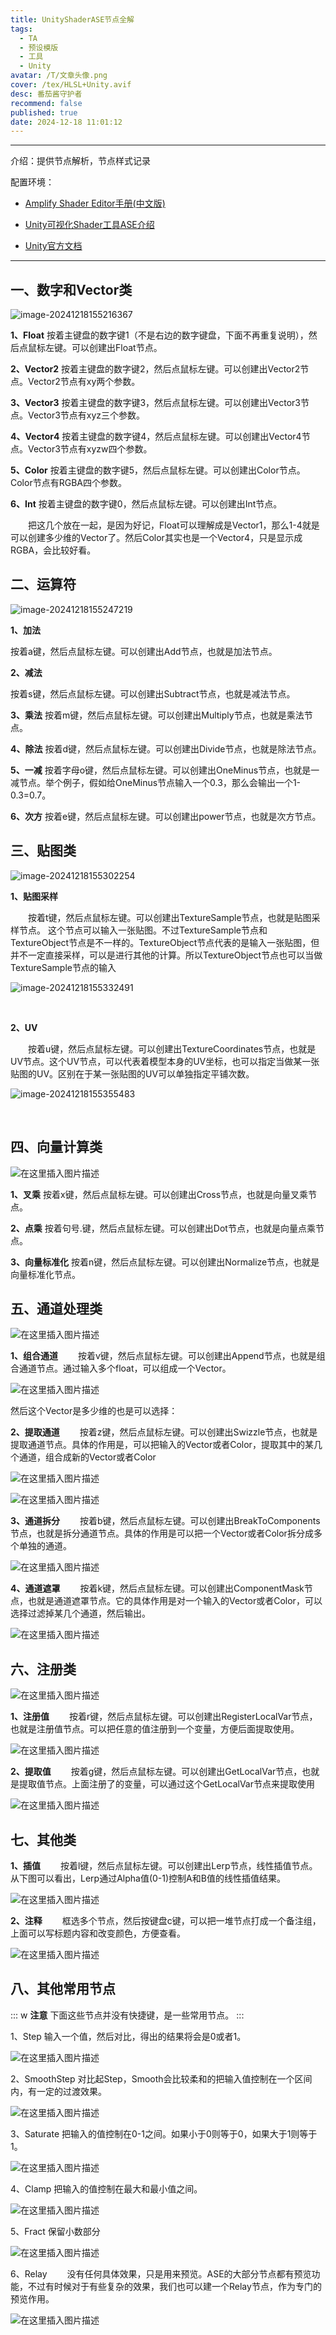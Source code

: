 ```yaml
---
title: UnityShaderASE节点全解
tags:
  - TA
  - 预设模版
  - 工具
  - Unity
avatar: /T/文章头像.png
cover: /tex/HLSL+Unity.avif
desc: 番茄酱守护者
recommend: false
published: true
date: 2024-12-18 11:01:12
---
```


---

介绍：提供节点解析，节点样式记录



配置环境：

- [Amplify Shader Editor手册(中文版)](https://blog.csdn.net/DebuggerPrisonBreak/article/details/85863719)
- [Unity可视化Shader工具ASE介绍](https://blog.csdn.net/liweizhao/article/details/133780486)

- [Unity官方文档](https://docs.unity.cn/cn/2022.3/Manual/SL-PropertiesInPrograms.html)

---

## 一、数字和Vector类

 ![image-20241218155216367](/Blog/posts/2024-12/image-20241218155216367.avif)

**1、Float**
按着主键盘的数字键1（不是右边的数字键盘，下面不再重复说明），然后点鼠标左键。可以创建出Float节点。

**2、Vector2**
按着主键盘的数字键2，然后点鼠标左键。可以创建出Vector2节点。Vector2节点有xy两个参数。

**3、Vector3**
按着主键盘的数字键3，然后点鼠标左键。可以创建出Vector3节点。Vector3节点有xyz三个参数。

**4、Vector4**
按着主键盘的数字键4，然后点鼠标左键。可以创建出Vector4节点。Vector3节点有xyzw四个参数。

**5、Color**
按着主键盘的数字键5，然后点鼠标左键。可以创建出Color节点。Color节点有RGBA四个参数。

**6、Int**
按着主键盘的数字键0，然后点鼠标左键。可以创建出Int节点。

  把这几个放在一起，是因为好记，Float可以理解成是Vector1，那么1-4就是可以创建多少维的Vector了。然后Color其实也是一个Vector4，只是显示成RGBA，会比较好看。

## 二、运算符

![image-20241218155247219](/Blog/posts/2024-12/image-20241218155247219.avif)

**1、加法**

按着a键，然后点鼠标左键。可以创建出Add节点，也就是加法节点。

**2、减法**

按着s键，然后点鼠标左键。可以创建出Subtract节点，也就是减法节点。

**3、乘法**
按着m键，然后点鼠标左键。可以创建出Multiply节点，也就是乘法节点。

**4、除法**
按着d键，然后点鼠标左键。可以创建出Divide节点，也就是除法节点。

**5、一减**
按着字母o键，然后点鼠标左键。可以创建出OneMinus节点，也就是一减节点。举个例子，假如给OneMinus节点输入一个0.3，那么会输出一个1-0.3=0.7。

**6、次方**
按着e键，然后点鼠标左键。可以创建出power节点，也就是次方节点。

## 三、贴图类

![image-20241218155302254](/Blog/posts/2024-12/image-20241218155302254.avif)

**1、贴图采样**

  按着t键，然后点鼠标左键。可以创建出TextureSample节点，也就是贴图采样节点。 这个节点可以输入一张贴图。不过TextureSample节点和TextureObject节点是不一样的。TextureObject节点代表的是输入一张贴图，但并不一定直接采样，可以是进行其他的计算。所以TextureObject节点也可以当做TextureSample节点的输入

![image-20241218155332491](/Blog/posts/2024-12/image-20241218155332491.avif)

<br>

**2、UV**

  按着u键，然后点鼠标左键。可以创建出TextureCoordinates节点，也就是UV节点。这个UV节点，可以代表着模型本身的UV坐标，也可以指定当做某一张贴图的UV。区别在于某一张贴图的UV可以单独指定平铺次数。

![image-20241218155355483](/Blog/posts/2024-12/image-20241218155355483.avif)

<br>

## 四、向量计算类

![在这里插入图片描述](/Blog/posts/2024-12/318276353b2a2dda557d662d1b5b5324.avif)

**1、叉乘**
按着x键，然后点鼠标左键。可以创建出Cross节点，也就是向量叉乘节点。

**2、点乘**
按着句号.键，然后点鼠标左键。可以创建出Dot节点，也就是向量点乘节点。

**3、向量标准化**
按着n键，然后点鼠标左键。可以创建出Normalize节点，也就是向量标准化节点。

## 五、通道处理类

![在这里插入图片描述](/Blog/posts/2024-12/37426e339876edebd1a0af9b9d377835.avif)

**1、组合通道**
  按着v键，然后点鼠标左键。可以创建出Append节点，也就是组合通道节点。通过输入多个float，可以组成一个Vector。

![在这里插入图片描述](/Blog/posts/2024-12/98e5940e5acdf4a8213f528637b8f8ad.avif)


然后这个Vector是多少维的也是可以选择：

**2、提取通道**
  按着z键，然后点鼠标左键。可以创建出Swizzle节点，也就是提取通道节点。具体的作用是，可以把输入的Vector或者Color，提取其中的某几个通道，组合成新的Vector或者Color

![在这里插入图片描述](/Blog/posts/2024-12/ef4d9d800eed1722ad29b2db0b7888b7.avif)

![在这里插入图片描述](/Blog/posts/2024-12/0d29f3774ac32d19379e25fda3af0474.avif)

**3、通道拆分**
  按着b键，然后点鼠标左键。可以创建出BreakToComponents节点，也就是拆分通道节点。具体的作用是可以把一个Vector或者Color拆分成多个单独的通道。

![在这里插入图片描述](/Blog/posts/2024-12/ed7325d6d4a2b855b3302fafd7534eeb.avif)

**4、通道遮罩**
  按着k键，然后点鼠标左键。可以创建出ComponentMask节点，也就是通道遮罩节点。它的具体作用是对一个输入的Vector或者Color，可以选择过滤掉某几个通道，然后输出。

![在这里插入图片描述](/Blog/posts/2024-12/914eebb42106b70fbc0ba31d408a73d6.avif)

## 六、注册类

![在这里插入图片描述](/Blog/posts/2024-12/58458f5a1dd89c67a94238e0eb8155f8.avif)

**1、注册值**
  按着r键，然后点鼠标左键。可以创建出RegisterLocalVar节点，也就是注册值节点。可以把任意的值注册到一个变量，方便后面提取使用。

![在这里插入图片描述](/Blog/posts/2024-12/37f98fcbf67ee899b4d72c23c647ff65.avif)

**2、提取值**
  按着g键，然后点鼠标左键。可以创建出GetLocalVar节点，也就是提取值节点。上面注册了的变量，可以通过这个GetLocalVar节点来提取使用

![在这里插入图片描述](/Blog/posts/2024-12/d9cb292a95cf3906f512b41c74842cd7.avif)

## 七、其他类

**1、插值**
  按着l键，然后点鼠标左键。可以创建出Lerp节点，线性插值节点。从下图可以看出，Lerp通过Alpha值(0-1)控制A和B值的线性插值结果。

![在这里插入图片描述](/Blog/posts/2024-12/bd43cc1259052b390b2147cd0b1051f3.avif)

**2、注释**
  框选多个节点，然后按键盘c键，可以把一堆节点打成一个备注组，上面可以写标题内容和改变颜色，方便查看。

![在这里插入图片描述](/Blog/posts/2024-12/65cdb4af06dad3ee858af4ee98a51a16.avif)

## 八、其他常用节点

::: w
**注意**
下面这些节点并没有快捷键，是一些常用节点。
:::

1、Step
输入一个值，然后对比，得出的结果将会是0或者1。

![在这里插入图片描述](/Blog/posts/2024-12/d64f3eaca8e0d72fb410c83d8e6febc9.avif)

2、SmoothStep
对比起Step，Smooth会比较柔和的把输入值控制在一个区间内，有一定的过渡效果。

![在这里插入图片描述](/Blog/posts/2024-12/abb9e403bd8b90df8018df444607a6b4.avif)

3、Saturate
把输入的值控制在0-1之间。如果小于0则等于0，如果大于1则等于1。

![在这里插入图片描述](/Blog/posts/2024-12/172784c6420b4f505e8f9d1976c70c00.avif)

4、Clamp
把输入的值控制在最大和最小值之间。

![在这里插入图片描述](/Blog/posts/2024-12/fe87dceee47661dd59a4008120bcdd2f.avif)

5、Fract
保留小数部分

![在这里插入图片描述](/Blog/posts/2024-12/140211eee9ec8f87c7b9129c25c81650.avif)

6、Relay
  没有任何具体效果，只是用来预览。ASE的大部分节点都有预览功能，不过有时候对于有些复杂的效果，我们也可以建一个Relay节点，作为专门的预览作用。

![在这里插入图片描述](/Blog/posts/2024-12/e301f6f7b8622bb55b1edf17c080e144.avif)

